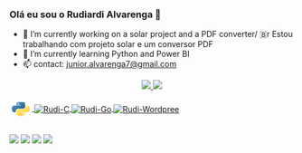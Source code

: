 ### Olá eu sou o Rudiardi Alvarenga 👋

- 🔭 I’m currently working on a solar project and a PDF converter/ 🇧r Estou trabalhando com projeto solar e um conversor PDF
- 🌱 I’m currently learning Python and Power BI
- 📫 contact: junior.alvarenga7@gmail.com

<div align="center">
  <a href="https://github.com/rudiardi">
  <img height="180em" src="https://github-readme-stats.vercel.app/api?username=rudiardi&show_icons=true&theme=dark&include_all_commits=true&count_private=true"/>
  <img height="180em" src="https://github-readme-stats.vercel.app/api/top-langs/?username=rudiardi&layout=compact&langs_count=7&theme=dark"/>
</div>
<div style="display: inline_block"><br>
  <img align="center" alt="Rudi-Python" height="30" width="40" src="https://raw.githubusercontent.com/devicons/devicon/master/icons/python/python-original.svg">
  <img align="center" alt="Rudi-C" height="30" width="40" src="https://cdn.jsdelivr.net/gh/devicons/devicon/icons/c/c-original.svg">
  <img align="center" alt="Rudi-Go" height="30" width="40" src="https://cdn.jsdelivr.net/gh/devicons/devicon/icons/go/go-original.svg">
  <img align="center" alt="Rudi-Wordpree" height="30" width="40" src="https://cdn.jsdelivr.net/gh/devicons/devicon/icons/wordpress/wordpress-original.svg">
</div>

   ##
 
<div> 
  <a href="https://www.instagram.com/rudiardi_alvarenga/" target="_blank"><img src="https://img.shields.io/badge/-Instagram-%23E4405F?style=for-the-badge&logo=instagram&logoColor=white" target="_blank"></a>
 	<a href="https://www.twitch.tv/rudiardi_alvarenga" target="_blank"><img src="https://img.shields.io/badge/Twitch-9146FF?style=for-the-badge&logo=twitch&logoColor=white" target="_blank"></a>
  <a href = "mailto:junior.alvarenga7@gmail.com"><img src="https://img.shields.io/badge/-Gmail-%23333?style=for-the-badge&logo=gmail&logoColor=white" target="_blank"></a>
  <a href="https://www.linkedin.com/in/rudiardi-alvarenga-3086a89b/" target="_blank"><img src="https://img.shields.io/badge/-LinkedIn-%230077B5?style=for-the-badge&logo=linkedin&logoColor=white" target="_blank"></a> 
 <div>
